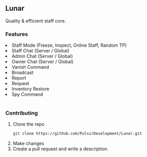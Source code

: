## Lunar  

Quality & efficient staff core.

### Features

<li>Staff Mode (Freeze, Inspect, Online Staff, Random TP)</li>
<li>Staff Chat (Server / Global)</li>
<li>Admin Chat (Server / Global)</li>
<li>Owner Chat (Server / Global)</li>
<li>Vanish Command</li>
<li>Broadcast</li>
<li>Report</li>
<li>Request</li>
<li>Inventory Restore</li>
<li>Spy Command</li>
<br>

### Contributing

1. Clone the repo
   ```sh
   git clone https://github.com/PulsirDevelopment/Lunar.git
   ```
2. Make changes
3. Create a pull request and write a description.

   
